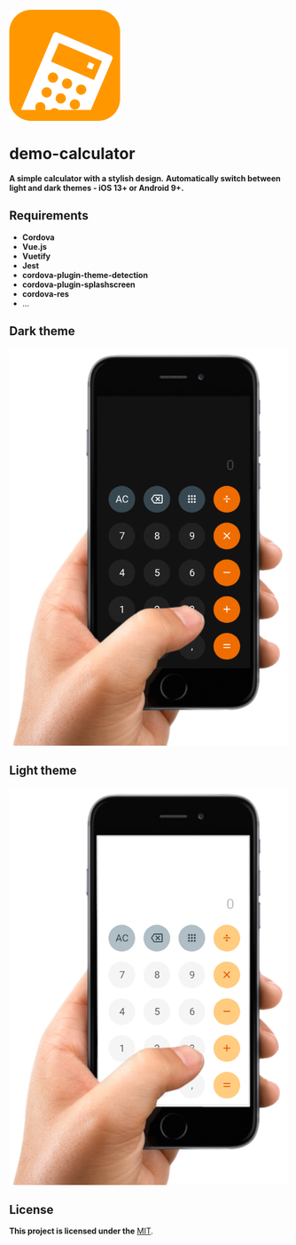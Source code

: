[![Logo](https://github.com/kebasyaty/demo-calculator/raw/main/images/logo.svg "Logo")](https://github.com/kebasyaty/demo-calculator "Logo")

# demo-calculator
**A simple calculator with a stylish design.**
**Automatically switch between light and dark themes - iOS 13+ or Android 9+.**

## Requirements
- **Cordova**
- **Vue.js**
- **Vuetify**
- **Jest**
- **cordova-plugin-theme-detection**
- **cordova-plugin-splashscreen**
- **cordova-res**
- ...


## Dark theme
![Dark theme](https://github.com/kebasyaty/demo-calculator/raw/main/images/dark_cover.png "Dark theme")

## Light theme
![Dark theme](https://github.com/kebasyaty/demo-calculator/raw/main/images/light_cover.png "Light theme")

## License
**This project is licensed under the** [MIT](https://github.com/kebasyaty/demo-calculator/blob/main/LICENSE "MIT").
